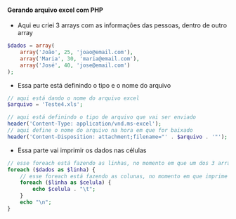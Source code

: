 #### Gerando arquivo excel com PHP

* Aqui eu criei 3 arrays com as informações das pessoas, dentro de outro array 

~~~php
$dados = array(
    array('João', 25, 'joao@email.com'),
    array('Maria', 30, 'maria@email.com'),
    array('José', 40, 'jose@email.com')
);
~~~

* Essa parte está definindo o tipo e o nome do arquivo

~~~php
// aqui está dando o nome do arquivo excel
$arquivo = 'Teste4.xls';

// aqui está definindo o tipo de arquivo que vai ser enviado
header('Content-Type: application/vnd.ms-excel');
// aqui define o nome do arquivo na hora em que for baixado
header('Content-Disposition: attachment;filename="' . $arquivo . '"');
~~~

* Essa parte vai imprimir os dados nas células

~~~php
// esse foreach está fazendo as linhas, no momento em que um dos 3 arrays termina, ele pula para a próxima
foreach ($dados as $linha) {
    // esse foreach está fazendo as colunas, no momento em que imprime um dado, ele vai para a próxima célula
    foreach ($linha as $celula) {
        echo $celula . "\t";
    }
    echo "\n";
}
~~~
